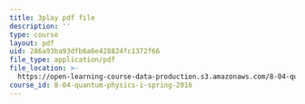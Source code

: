 ```yaml
---
title: 3play pdf file
description: ''
type: course
layout: pdf
uid: 286a93ba93dfb6a6e428824fc1372f66
file_type: application/pdf
file_location: >-
  https://open-learning-course-data-production.s3.amazonaws.com/8-04-quantum-physics-i-spring-2016/286a93ba93dfb6a6e428824fc1372f66_lWTUcojZ_gQ.pdf
course_id: 8-04-quantum-physics-i-spring-2016
---
```

